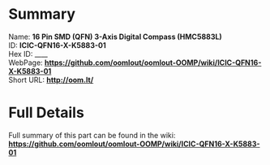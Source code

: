 
Summary
=================
  
Name: __16 Pin SMD (QFN) 3-Axis Digital Compass (HMC5883L)__    
ID: __ICIC-QFN16-X-K5883-01__   
Hex ID: ____   
WebPage: __https://github.com/oomlout/oomlout-OOMP/wiki/ICIC-QFN16-X-K5883-01__   
Short URL: __http://oom.lt/__   

Full Details
==========================
Full summary of this part can be found in the wiki:   
__https://github.com/oomlout/oomlout-OOMP/wiki/ICIC-QFN16-X-K5883-01__    

